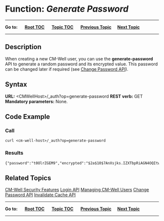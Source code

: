 # Function: *Generate Password* #

----

**Go to:** &nbsp;&nbsp;&nbsp;&nbsp; [**Root TOC**](CM-Well.RootTOC.md) &nbsp;&nbsp;&nbsp;&nbsp; [**Topic TOC**](API.TOC.md) &nbsp;&nbsp;&nbsp;&nbsp; [**Previous Topic**](API.Update.TrackUpdates.md)&nbsp;&nbsp;&nbsp;&nbsp; [**Next Topic**](API.Auth.ChangePassword.md)  

----

## Description ##

When creating a new CM-Well user, you can use the **generate-password** API to generate a random password and its encrypted value. This password can be changed later if required (see [Change Password API](API.Auth.ChangePassword.md)).

## Syntax ##

**URL:** \<CMWellHost\>/_auth?op=generate-password
**REST verb:** GET
**Mandatory parameters:** None.

## Code Example ##

### Call ###

    curl <cm-well-host>/_auth?op=generate-password

### Results ###

    {"password":"t0OlrZGEM9","encrypted":"$2a$10$7AnXsjks.IZXTbpRiAGN4OQItwiz4sgxM49lvTiCjWgOhbbOQkg2m"}

## Related Topics ##
[CM-Well Security Features](DevGuide.CM-WellSecurityFeatures.md)
[Login API](API.Login.Login.md)
[Managing CM-Well Users](DevGuide.ManagingUsers.md)
[Change Password API](API.Auth.ChangePassword.md)
[Invalidate Cache API](API.Auth.InvalidateCache.md)

----

**Go to:** &nbsp;&nbsp;&nbsp;&nbsp; [**Root TOC**](CM-Well.RootTOC.md) &nbsp;&nbsp;&nbsp;&nbsp; [**Topic TOC**](API.TOC.md) &nbsp;&nbsp;&nbsp;&nbsp; [**Previous Topic**](API.Update.TrackUpdates.md)&nbsp;&nbsp;&nbsp;&nbsp; [**Next Topic**](API.Auth.ChangePassword.md)  

----
